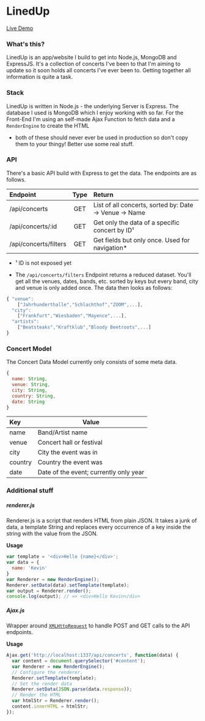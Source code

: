 # LinedUp
[Live Demo](http://concerts.kevingimbel.me)

### What's this?
LinedUp is an app/website I build to get into Node.js, MongoDB and ExpressJS. It's a
collection of concerts I've been to that I'm aiming to update so it soon holds
all concerts I've ever been to. Getting together all information is quite a task.

### Stack
LinedUp is written in Node.js - the underlying Server is Express. The database I
used is MongoDB which I enjoy working with so far. For the Front-End I'm using
an self-made Ajax Function to fetch data and a `RenderEngine` to create the HTML
- both of these should never ever be used in production so don't copy them to
  your thingy! Better use some real stuff.

### API

There's a basic API build with Express to get the data. The endpoints are as
follows.

|      Endpoint     | Type  | Return                                                       |
|:------------------|:-----:|:-------------------------------------------------------------|
| /api/concerts     | GET   | List of all concerts, sorted by: Date -> Venue -> Name       |
| /api/concerts/:id | GET   | Get only the data of a specific concert by ID¹               |
| /api/concerts/filters | GET | Get fields but only once. Used for navigation*             |
* ¹ ID is not exposed yet

* The `/api/concerts/filters` Endpoint returns a reduced dataset. You'll get all the venues, dates, bands, etc. sorted by keys but every band, city and venue is only added once. The data then looks as follows:

```js
{ "venue":
    ["Jahrhunderthalle","Schlachthof","ZOOM",...],
  "city":
    ["Frankfurt","Wiesbaden","Mayence",...],
  "artists":
    ["Beatsteaks","Kraftklub","Bloody Beetroots",...]
}
```

### Concert Model
The Concert Data Model currently only consists of some meta data.

```js
{
  name: String,
  venue: String,
  city: String,
  country: String,
  date: String
}
```
|      Key          | Value                    |
|:------------------|--------------------------|
| name              | Band/Artist name         |
| venue             | Concert hall or festival |
| city              | City the event was in    |
| country           | Country the event was    |
| date              | Date of the event; currently only year |

### Additional stuff

##### renderer.js
Renderer.js is a script that renders HTML from plain JSON. It takes a junk of data, a template String and replaces every occurrence of a key inside the string with the value from the JSON.

**Usage**
```js
var template = '<div>Hello {name}</div>';
var data = {
  name: 'Kevin'
}
var Renderer = new RenderEngine();
Renderer.setData(data).setTemplate(template);
var output = Renderer.render();
console.log(output); // => <div>Hello Kevin</div>
```

##### Ajax.js
Wrapper around [`XMLHttpRequest`](https://developer.mozilla.org/de/docs/Web/API/XMLHttpRequest) to handle POST and GET calls to the API endpoints.

**Usage**
```js
Ajax.get('http://localhost:1337/api/concerts', function(data) {
  var content = document.querySelector('#content');  
  var Renderer = new RenderEngine();
  // Configure the renderer.
  Renderer.setTemplate(template);
  // Set the render data
  Renderer.setData(JSON.parse(data.response));
  // Render the HTML
  var htmlStr = Renderer.render();
  content.innerHTML = htmlStr;
});
```
